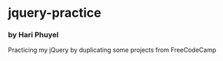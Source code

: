 # jquery-practice
### by Hari Phuyel
Practicing my jQuery by duplicating some projects from FreeCodeCamp

